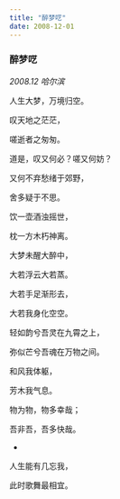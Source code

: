 ```yaml
---
title: "醉梦呓"
date: 2008-12-01
---
```


### 醉梦呓

*2008.12 哈尔滨*

人生大梦，万境归空。

叹天地之茫茫，

嗟逝者之匆匆。

道是，叹又何必？嗟又何妨？

又何不弃愁绪于郊野，

舍多疑于不思。

饮一壶酒浊摇世，

枕一方木朽神离。

大梦未醒大醉中，

大若浮云大若蒸。

大若手足渐形去，

大若我身化空空。

轻如韵兮吾灵在九霄之上，

弥似芒兮吾魂在万物之间。

和风我体躯，

芳木我气息。

物为物，物多幸哉；

吾非吾，吾多快哉。

*

人生能有几忘我，

此时歌舞最相宜。